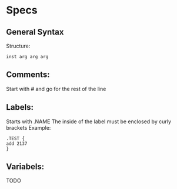 # Specs

## General Syntax
Structure:
``` 
inst arg arg arg 
```

## Comments:
Start with # and go for the rest of the line

## Labels:
Starts with .NAME
The inside of the label must be enclosed by curly brackets
Example: 
```
.TEST {
add 2137
}
```

## Variabels:
TODO

